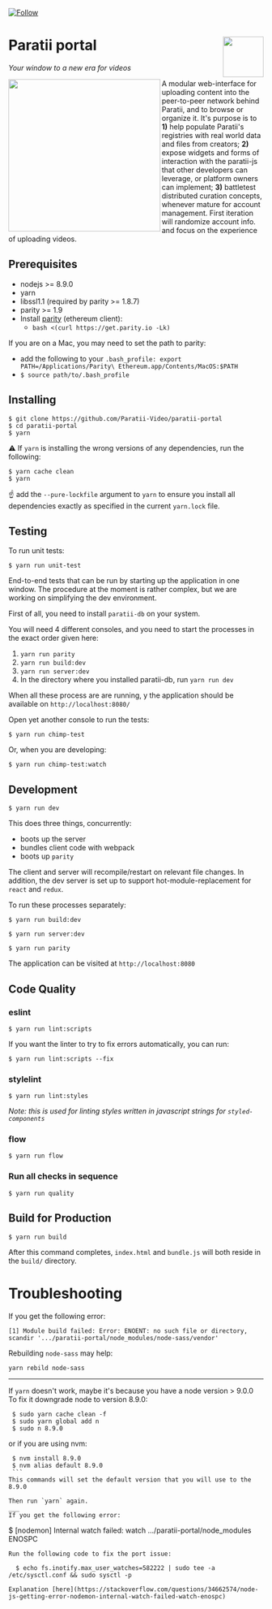 [![Follow](https://img.shields.io/twitter/follow/ParatiiVideo.svg?style=social&label=Follow)](https://twitter.com/ParatiiVideo)

# Paratii portal <img align="right" src="https://github.com/Paratii-Video/paratiisite/blob/dev/dist/assets/svgs/paratii-logo.svg" height="80px" />
_Your window to a new era for videos_


<img align="left" src="https://i.imgur.com/C6kyiuB.png" height="300px" /> A modular web-interface for uploading content into the peer-to-peer network behind Paratii, and to browse or organize it. It's purpose is to **1)** help populate Paratii's registries with real world data and files from creators; **2)** expose widgets and forms of interaction with the paratii-js that other developers can leverage, or platform owners can implement; **3)** battletest distributed curation concepts, whenever mature for account management. First iteration will randomize account info. and focus on the experience of uploading videos.

## Prerequisites

* nodejs >= 8.9.0
* yarn
* libssl1.1 (required by parity >= 1.8.7)
* parity >= 1.9
* Install [parity](https://github.com/paritytech/parity) (ethereum client):
   * `bash <(curl https://get.parity.io -Lk)`

If you are on a Mac, you may need to set the path to parity:

* add the following to your `.bash_profile: export PATH=/Applications/Parity\ Ethereum.app/Contents/MacOS:$PATH`
* `$ source path/to/.bash_profile`



## Installing

    $ git clone https://github.com/Paratii-Video/paratii-portal
    $ cd paratii-portal
    $ yarn
    
⚠️ If `yarn` is installing the wrong versions of any dependencies, run the following:

    $ yarn cache clean
    $ yarn

☝️ add the `--pure-lockfile` argument to `yarn` to ensure you install all dependencies exactly as specified in the current `yarn.lock` file.


## Testing

To run unit tests:

    $ yarn run unit-test


End-to-end tests that can be run by starting up the application in one window. The procedure at the moment is rather complex, but we are working on simplifying the dev environment.

First of all, you need to install `paratii-db` on your system.

You will need 4 different consoles, and you need to start the processes in the exact order given here:


1. `yarn run parity`
2. `yarn run build:dev`
3. `yarn run server:dev`
4. In the directory where you installed paratii-db, run `yarn run dev`

When all these process are are running, y
the application should be available on `http://localhost:8080/`

Open yet another console to run the tests:

    $ yarn run chimp-test

Or, when you are developing:

    $ yarn run chimp-test:watch


## Development

    $ yarn run dev

This does three things, concurrently:

* boots up the server
* bundles client code with webpack
* boots up `parity`

The client and server will recompile/restart on relevant file changes. In addition, the dev server is set up to support hot-module-replacement for `react` and `redux`.

To run these processes separately:

`$ yarn run build:dev`

`$ yarn run server:dev`

`$ yarn run parity`

The application can be visited at `http://localhost:8080`


## Code Quality

### eslint

    $ yarn run lint:scripts

If you want the linter to try to fix errors automatically, you can run:

    $ yarn run lint:scripts --fix

### stylelint

    $ yarn run lint:styles

_Note: this is used for linting styles written in javascript strings for `styled-components`_

### flow

    $ yarn run flow


### Run all checks in sequence

    $ yarn run quality

## Build for Production

    $ yarn run build

After this command completes, `index.html` and `bundle.js` will both reside in the `build/` directory.


# Troubleshooting


If you get the following error:

    [1] Module build failed: Error: ENOENT: no such file or directory, scandir '.../paratii-portal/node_modules/node-sass/vendor'

Rebuilding `node-sass` may help:

    yarn rebild node-sass
___
If `yarn` doesn't work, maybe it's because you have a node version > 9.0.0
To fix it downgrade node to version 8.9.0:

  ```
   $ sudo yarn cache clean -f
   $ sudo yarn global add n
   $ sudo n 8.9.0
   ```
   or if you are using nvm:
   ```
    $ nvm install 8.9.0
    $ nvm alias default 8.9.0
    ```
This commands will set the default version that you will use to the 8.9.0

Then run `yarn` again.
___
If you get the following error:

  ```
  $ [nodemon] Internal watch failed: watch .../paratii-portal/node_modules ENOSPC
  ```
Run the following code to fix the port issue:

    $ echo fs.inotify.max_user_watches=582222 | sudo tee -a /etc/sysctl.conf && sudo sysctl -p

Explanation [here](https://stackoverflow.com/questions/34662574/node-js-getting-error-nodemon-internal-watch-failed-watch-enospc)
